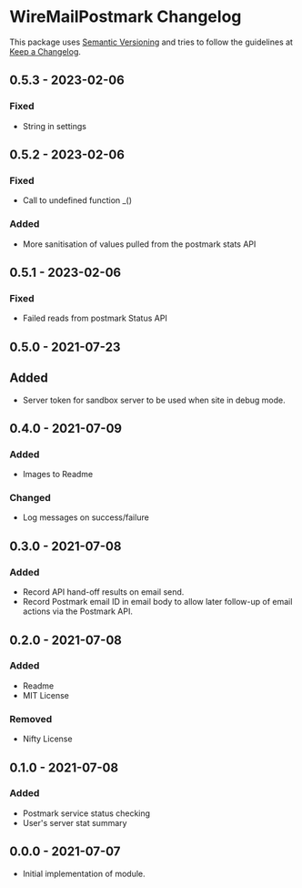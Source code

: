 # **WireMailPostmark Changelog**

This package uses [Semantic Versioning] and tries to follow the guidelines at [Keep a Changelog].

## 0.5.3 - 2023-02-06

### Fixed

-   String in settings

## 0.5.2 - 2023-02-06

### Fixed

-   Call to undefined function \_()

### Added

-   More sanitisation of values pulled from the postmark stats API

## 0.5.1 - 2023-02-06

### Fixed

-   Failed reads from postmark Status API

## 0.5.0 - 2021-07-23

## Added

-   Server token for sandbox server to be used when site in debug mode.

## 0.4.0 - 2021-07-09

### Added

-   Images to Readme

### Changed

-   Log messages on success/failure

## 0.3.0 - 2021-07-08

### Added

-   Record API hand-off results on email send.
-   Record Postmark email ID in email body to allow later
    follow-up of email actions via the Postmark API.

## 0.2.0 - 2021-07-08

### Added

-   Readme
-   MIT License

### Removed

-   Nifty License

## 0.1.0 - 2021-07-08

### Added

-   Postmark service status checking
-   User's server stat summary

## 0.0.0 - 2021-07-07

-   Initial implementation of module.

[semantic versioning]: https://semver.org/spec/v2.0.0.html
[keep a changelog]: http://keepachangelog.com/en/1.0.0/
